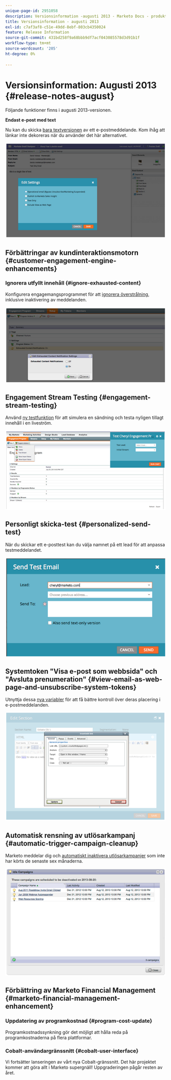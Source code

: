 ```yaml
---
unique-page-id: 2951058
description: Versionsinformation -augusti 2013 - Marketo Docs - produktdokumentation
title: Versionsinformation - augusti 2013
exl-id: c7af3af8-c51e-49dd-8ebf-803cb4350024
feature: Release Information
source-git-commit: 431bd258f9a68bbb9df7acf043085578d3d91b1f
workflow-type: tm+mt
source-wordcount: '205'
ht-degree: 0%

---
```


# Versionsinformation: Augusti 2013 {#release-notes-august}

Följande funktioner finns i augusti 2013-versionen.

**Endast e-post med text**

Nu kan du skicka [bara textversionen](/help/marketo/product-docs/email-marketing/general/creating-an-email/create-a-text-only-email.md) av ett e-postmeddelande. Kom ihåg att länkar inte dekoreras när du använder det här alternativet.

![](assets/image2014-9-22-16-3a34-3a15.png)

## Förbättringar av kundinteraktionsmotorn {#customer-engagement-engine-enhancements}

### Ignorera utfyllt innehåll {#ignore-exhausted-content}

Konfigurera engagemangsprogrammet för att [ignorera överstrålning](/help/marketo/product-docs/email-marketing/drip-nurturing/using-engagement-programs/disable-and-enable-exhausted-content-notifications.md), inklusive inaktivering av meddelanden.

![](assets/image2014-9-22-16-3a34-3a37.png)

## Engagement Stream Testing {#engagement-stream-testing}

Använd [ny testfunktion](/help/marketo/product-docs/email-marketing/drip-nurturing/engagement-program-streams/test-an-engagement-stream.md) för att simulera en sändning och testa nyligen tillagt innehåll i en liveström.

![](assets/image2014-9-22-16-3a34-3a56.png)

## Personligt skicka-test {#personalized-send-test}

När du skickar ett e-posttest kan du välja namnet på ett lead för att anpassa testmeddelandet.

![](assets/image2014-9-22-16-3a35-3a15.png)

## Systemtoken &quot;Visa e-post som webbsida&quot; och &quot;Avsluta prenumeration&quot; {#view-email-as-web-page-and-unsubscribe-system-tokens}

Utnyttja dessa [nya variabler](/help/marketo/product-docs/email-marketing/general/using-tokens/system-tokens-glossary.md) för att få bättre kontroll över deras placering i e-postmeddelanden.

![](assets/image2014-9-22-16-3a35-3a38.png)

## Automatisk rensning av utlösarkampanj {#automatic-trigger-campaign-cleanup}

Marketo meddelar dig och [automatiskt inaktivera utlösarkampanjer](/help/marketo/product-docs/core-marketo-concepts/smart-campaigns/using-smart-campaigns/automatic-trigger-campaign-cleanup.md) som inte har körts de senaste sex månaderna.

![](assets/image2014-9-22-16-3a36-3a2.png)

## Förbättring av Marketo Financial Management {#marketo-financial-management-enhancement}

### Uppdatering av programkostnad  {#program-cost-update}

Programkostnadssynkning gör det möjligt att hålla reda på programkostnaderna på flera plattformar.

### Cobalt-användargränssnitt {#cobalt-user-interface}

Vi fortsätter lanseringen av vårt nya Cobalt-gränssnitt. Det här projektet kommer att göra allt i Marketo supergnäll! Uppgraderingen pågår resten av året.
